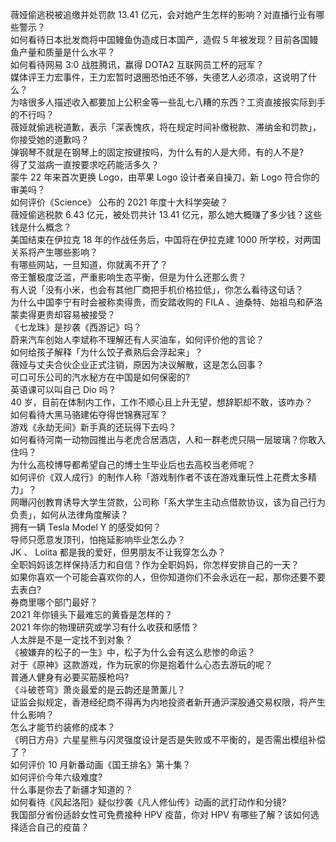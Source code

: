 薇娅偷逃税被追缴并处罚款 13.41 亿元，会对她产生怎样的影响？对直播行业有哪些警示？  
如何看待日本批发商将中国鳗鱼伪造成日本国产，造假 5 年被发现？目前各国鳗鱼产量和质量是什么水平？  
如何看待网易 3:0 战胜腾讯，赢得 DOTA2 互联网员工杯的冠军？  
媒体评王力宏事件，王力宏暂时退圈恐怕还不够，失德艺人必须凉，这说明了什么？  
为啥很多人描述收入都要加上公积金等一些乱七八糟的东西？工资直接报实际到手的不行吗？  
薇娅就偷逃税道歉，表示「深表愧疚，将在规定时间补缴税款、滞纳金和罚款」，你接受她的道歉吗？  
弹钢琴不就是在钢琴上的固定按键按吗，为什么有的人是大师，有的人不是?  
得了艾滋病一直按要求吃药能活多久？  
蒙牛 22 年来首次更换 Logo，由苹果 Logo 设计者亲自操刀，新 Logo 符合你的审美吗？  
如何评价《Science》 公布的 2021 年度十大科学突破？  
薇娅偷逃税款 6.43 亿元，被处罚共计 13.41 亿元，那么她大概赚了多少钱？这些钱是什么概念？  
美国结束在伊拉克 18 年的作战任务后，中国将在伊拉克建 1000 所学校，对两国关系将产生哪些影响？  
有哪些网站，一旦知道，你就离不开了？  
帝王蟹极度泛滥，严重影响生态平衡，但是为什么还那么贵？  
有人说「没有小米，也会有其他厂商把手机价格拉低」，你怎么看待这句话？  
为什么中国李宁有时会被称卖得贵，而安踏收购的 FILA 、迪桑特、始祖鸟和萨洛蒙卖得更贵却容易被接受？  
《七龙珠》是抄袭《西游记》吗？  
蔚来汽车创始人李斌称不理解还有人买油车，如何评价他的言论？  
如何给孩子解释「为什么饺子煮熟后会浮起来」？  
薇娅与丈夫合伙企业正式注销，原因为决议解散，这是怎么回事？  
可口可乐公司的汽水秘方在中国是如何保密的?  
英语课可以叫自己 Dio 吗？  
40 岁，目前在体制内工作，工作不顺心且上升无望，想辞职却不敢，该咋办？  
如何看待大黑马骆建佑夺得世锦赛冠军？  
游戏《永劫无间》新手真的还玩得下去吗？  
如何看待河南一动物园推出与老虎合居酒店，人和一群老虎只隔一层玻璃？你敢入住吗？  
为什么高校博导都希望自己的博士生毕业后也去高校当老师呢？  
如何评价《双人成行》的制作人称「游戏制作者不该在游戏重玩性上花费太多精力」？  
网曝闪创教育诱导大学生贷款，公司称「系大学生主动点借款协议，该为自己行为负责」，如何从法律角度解读？  
拥有一辆 Tesla Model Y 的感受如何？  
导师只愿意发顶刊，怕拖延影响毕业怎么办？  
JK 、 Lolita 都是我的爱好，但男朋友不让我穿怎么办？  
全职妈妈该怎样保持活力和自信？作为全职妈妈，你怎样安排自己的一天？  
如果你喜欢一个可能会喜欢你的人，但你知道你们不会永远在一起，那你还要不要去表白?  
券商里哪个部门最好？  
2021 年你镜头下最难忘的黄昏是怎样的？  
2021 年你的物理研究或学习有什么收获和感悟？  
人太胖是不是一定找不到对象？  
《被嫌弃的松子的一生》中，松子为什么会有这么悲惨的命运？  
对于《原神》这款游戏，作为玩家的你是抱着什么心态去游玩的呢？  
普通人健身有必要买筋膜枪吗?  
《斗破苍穹》萧炎最爱的是云韵还是萧薰儿？  
证监会拟规定，香港经纪商不得再为内地投资者新开通沪深股通交易权限，将产生什么影响？  
怎么才能节约装修的成本？  
《明日方舟》六星星熊与闪灵强度设计是否是失败或不平衡的，是否需出模组补偿了？  
如何评价 10 月新番动画《国王排名》第十集？  
如何评价今年六级难度?  
什么事是你去了新疆才知道的？  
如何看待《风起洛阳》疑似抄袭《凡人修仙传》动画的武打动作和分镜?  
我国部分省份适龄女性可免费接种 HPV 疫苗，你对 HPV 有哪些了解？该如何选择适合自己的疫苗？  
